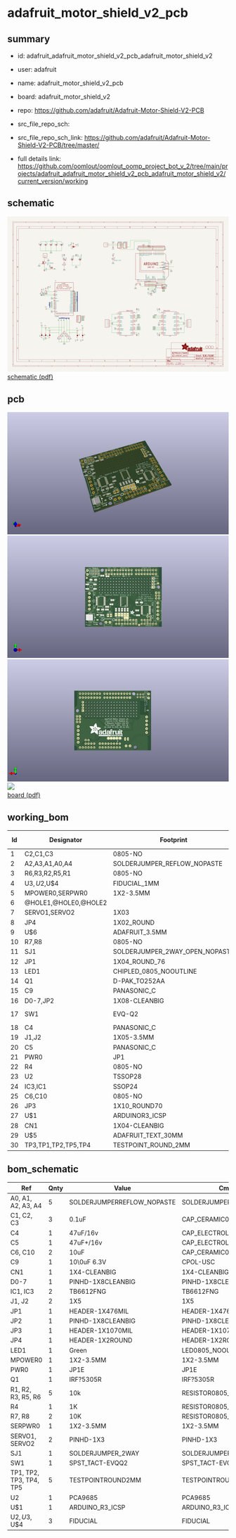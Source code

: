 # adafruit_motor_shield_v2_pcb
 
## summary 
* id: adafruit_adafruit_motor_shield_v2_pcb_adafruit_motor_shield_v2
* user: adafruit
* name: adafruit_motor_shield_v2_pcb
* board: adafruit_motor_shield_v2
* repo: https://github.com/adafruit/Adafruit-Motor-Shield-V2-PCB



* src_file_repo_sch: 
* src_file_repo_sch_link: https://github.com/adafruit/Adafruit-Motor-Shield-V2-PCB/tree/master/
* full details link: https://github.com/oomlout/oomlout_oomp_project_bot_v_2/tree/main/projects/adafruit_adafruit_motor_shield_v2_pcb_adafruit_motor_shield_v2/current_version/working  

## schematic  
![](working_schematic_600.png)  
[schematic (pdf)](working_schematic.pdf)  

## pcb  
![](working_3d_600.png) 
![](working_3d_front_600.png)  
![](working_3d_back_600.png)  
![](working_600.png)  
[board (pdf)](working.pdf)  

## working_bom
| Id | Designator | Footprint | Quantity | Designation | Supplier and ref |  | None | 
| --- | --- | --- | --- | --- | --- | --- | --- | 
| 1 | C2,C1,C3 | 0805-NO | 3 | 0.1uF |  |  | [''] | 
| 2 | A2,A3,A1,A0,A4 | SOLDERJUMPER_REFLOW_NOPASTE | 5 |  |  |  | [''] | 
| 3 | R6,R3,R2,R5,R1 | 0805-NO | 5 | 10k |  |  | [''] | 
| 4 | U$3,U$2,U$4 | FIDUCIAL_1MM | 3 | FIDUCIAL |  |  | [''] | 
| 5 | MPOWER0,SERPWR0 | 1X2-3.5MM | 2 | 1X2-3.5MM |  |  | [''] | 
| 6 | @HOLE1,@HOLE0,@HOLE2 |  | 3 |  |  |  | [''] | 
| 7 | SERVO1,SERVO2 | 1X03 | 2 |  |  |  | [''] | 
| 8 | JP4 | 1X02_ROUND | 1 |  |  |  | [''] | 
| 9 | U$6 | ADAFRUIT_3.5MM | 1 |  |  |  | [''] | 
| 10 | R7,R8 | 0805-NO | 2 | 10K |  |  | [''] | 
| 11 | SJ1 | SOLDERJUMPER_2WAY_OPEN_NOPASTE | 1 |  |  |  | [''] | 
| 12 | JP1 | 1X04_ROUND_76 | 1 |  |  |  | [''] | 
| 13 | LED1 | CHIPLED_0805_NOOUTLINE | 1 | Green |  |  | [''] | 
| 14 | Q1 | D-PAK_TO252AA | 1 | AOD417 |  |  | [''] | 
| 15 | C9 | PANASONIC_C | 1 | 10\0uF 6.3V |  |  | [''] | 
| 16 | D0-7,JP2 | 1X08-CLEANBIG | 2 |  |  |  | [''] | 
| 17 | SW1 | EVQ-Q2 | 1 | SPST_TACT-EVQQ2 |  |  | [''] | 
| 18 | C4 | PANASONIC_C | 1 | 47uF/16v |  |  | [''] | 
| 19 | J1,J2 | 1X05-3.5MM | 2 | 1X5 |  |  | [''] | 
| 20 | C5 | PANASONIC_C | 1 | 47uF+/16v |  |  | [''] | 
| 21 | PWR0 | JP1 | 1 |  |  |  | [''] | 
| 22 | R4 | 0805-NO | 1 | 1K |  |  | [''] | 
| 23 | U2 | TSSOP28 | 1 | PCA9685 |  |  | [''] | 
| 24 | IC3,IC1 | SSOP24 | 2 | TB6612FNG |  |  | [''] | 
| 25 | C6,C10 | 0805-NO | 2 | 10uF |  |  | [''] | 
| 26 | JP3 | 1X10_ROUND70 | 1 |  |  |  | [''] | 
| 27 | U$1 | ARDUINOR3_ICSP | 1 | ARDUINO_R3_ICSP |  |  | [''] | 
| 28 | CN1 | 1X04-CLEANBIG | 1 | 1X4-CLEANBIG |  |  | [''] | 
| 29 | U$5 | ADAFRUIT_TEXT_30MM | 1 |  |  |  | [''] | 
| 30 | TP3,TP1,TP2,TP5,TP4 | TESTPOINT_ROUND_2MM | 5 |  |  |  | [''] | 


## bom_schematic
| Ref | Qnty | Value | Cmp name | Footprint | Description | Vendor | DNP | 
| --- | --- | --- | --- | --- | --- | --- | --- | 
| A0, A1, A2, A3, A4 | 5 | SOLDERJUMPERREFLOW_NOPASTE | SOLDERJUMPERREFLOW_NOPASTE | working:SOLDERJUMPER_REFLOW_NOPASTE |  |  |  | 
| C1, C2, C3 | 3 | 0.1uF | CAP_CERAMIC0805-NOOUTLINE | working:0805-NO |  |  |  | 
| C4 | 1 | 47uF/16v | CAP_ELECTROLYTICPANASONIC_C | working:PANASONIC_C |  |  |  | 
| C5 | 1 | 47uF+/16v | CAP_ELECTROLYTICPANASONIC_C | working:PANASONIC_C |  |  |  | 
| C6, C10 | 2 | 10uF | CAP_CERAMIC0805-NOOUTLINE | working:0805-NO |  |  |  | 
| C9 | 1 | 10\0uF 6.3V | CPOL-USC | working:PANASONIC_C |  |  |  | 
| CN1 | 1 | 1X4-CLEANBIG | 1X4-CLEANBIG | working:1X04-CLEANBIG |  |  |  | 
| D0-7 | 1 | PINHD-1X8CLEANBIG | PINHD-1X8CLEANBIG | working:1X08-CLEANBIG |  |  |  | 
| IC1, IC3 | 2 | TB6612FNG | TB6612FNG | working:SSOP24 |  |  |  | 
| J1, J2 | 2 | 1X5 | 1X5 | working:1X05-3.5MM |  |  |  | 
| JP1 | 1 | HEADER-1X476MIL | HEADER-1X476MIL | working:1X04_ROUND_76 |  |  |  | 
| JP2 | 1 | PINHD-1X8CLEANBIG | PINHD-1X8CLEANBIG | working:1X08-CLEANBIG |  |  |  | 
| JP3 | 1 | HEADER-1X1070MIL | HEADER-1X1070MIL | working:1X10_ROUND70 |  |  |  | 
| JP4 | 1 | HEADER-1X2ROUND | HEADER-1X2ROUND | working:1X02_ROUND |  |  |  | 
| LED1 | 1 | Green | LED0805_NOOUTLINE | working:CHIPLED_0805_NOOUTLINE |  |  |  | 
| MPOWER0 | 1 | 1X2-3.5MM | 1X2-3.5MM | working:1X2-3.5MM |  |  |  | 
| PWR0 | 1 | JP1E | JP1E | working:JP1 |  |  |  | 
| Q1 | 1 | IRF?5305R | IRF?5305R | working:D-PAK_TO252AA |  |  |  | 
| R1, R2, R3, R5, R6 | 5 | 10k | RESISTOR0805_NOOUTLINE | working:0805-NO |  |  |  | 
| R4 | 1 | 1K | RESISTOR0805_NOOUTLINE | working:0805-NO |  |  |  | 
| R7, R8 | 2 | 10K | RESISTOR0805_NOOUTLINE | working:0805-NO |  |  |  | 
| SERPWR0 | 1 | 1X2-3.5MM | 1X2-3.5MM | working:1X2-3.5MM |  |  |  | 
| SERVO1, SERVO2 | 2 | PINHD-1X3 | PINHD-1X3 | working:1X03 |  |  |  | 
| SJ1 | 1 | SOLDERJUMPER_2WAY | SOLDERJUMPER_2WAY | working:SOLDERJUMPER_2WAY_OPEN_NOPASTE |  |  |  | 
| SW1 | 1 | SPST_TACT-EVQQ2 | SPST_TACT-EVQQ2 | working:EVQ-Q2 |  |  |  | 
| TP1, TP2, TP3, TP4, TP5 | 5 | TESTPOINTROUND2MM | TESTPOINTROUND2MM | working:TESTPOINT_ROUND_2MM |  |  |  | 
| U2 | 1 | PCA9685 | PCA9685 | working:TSSOP28 |  |  |  | 
| U$1 | 1 | ARDUINO_R3_ICSP | ARDUINO_R3_ICSP | working:ARDUINOR3_ICSP |  |  |  | 
| U$2, U$3, U$4 | 3 | FIDUCIAL | FIDUCIAL | working:FIDUCIAL_1MM |  |  |  | 



